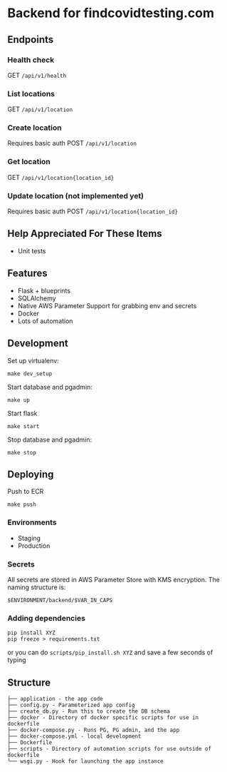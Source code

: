 # Backend for findcovidtesting.com

## Endpoints

### Health check
GET `/api/v1/health`

### List locations
GET `/api/v1/location`

### Create location
Requires basic auth
POST `/api/v1/location`

### Get location
GET `/api/v1/location{location_id}`

### Update location (not implemented yet)
Requires basic auth
POST `/api/v1/location{location_id}`

## Help Appreciated For These Items

* Unit tests

## Features

* Flask + blueprints
* SQLAlchemy
* Native AWS Parameter Support for grabbing env and secrets
* Docker
* Lots of automation

## Development

Set up virtualenv:

```shell
make dev_setup
```

Start database and pgadmin:

```
make up
```

Start flask

```shell
make start
```

Stop database and pgadmin:

```
make stop
```

## Deploying

Push to ECR
```
make push
```

### Environments
* Staging
* Production

### Secrets
All secrets are stored in AWS Parameter Store with KMS encryption. The naming structure is:

`$ENVIRONMENT/backend/$VAR_IN_CAPS`

### Adding dependencies
```shell
pip install XYZ
pip freeze > requirements.txt
```

or you can do `scripts/pip_install.sh XYZ` and save a few seconds of typing

## Structure
```text
├── application - the app code
├── config.py - Parameterized app config
├── create_db.py - Run this to create the DB schema
├── docker - Directory of docker specific scripts for use in dockerfile
├── docker-compose.py - Runs PG, PG admin, and the app
├── docker-compose.yml - local development
├── Dockerfile
├── scripts - Directory of automation scripts for use outside of dockerfile
└── wsgi.py - Hook for launching the app instance
```